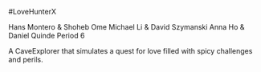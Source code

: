 #LoveHunterX

Hans Montero & Shoheb Ome
Michael Li & David Szymanski
Anna Ho & Daniel Quinde
Period 6

A CaveExplorer that simulates a quest for love filled with spicy challenges and perils.

